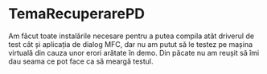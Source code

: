 # TemaRecuperarePD

Am făcut toate instalările necesare pentru a putea compila atât driverul de test cât și aplicația de dialog MFC, dar nu am putut să le testez pe mașina virtuală din cauza unor erori arătate în demo. Din păcate nu am reușit să îmi dau seama ce pot face ca să meargă testul.
